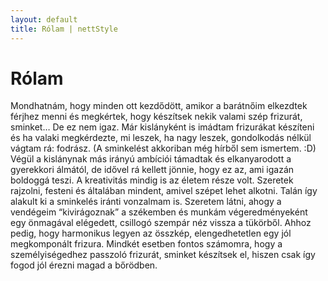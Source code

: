 ```yaml
---
layout: default
title: Rólam | nettStyle
---
```

# Rólam
Mondhatnám,  hogy minden ott kezdődött, amikor a barátnőim elkezdtek férjhez menni és megkértek, hogy készítsek nekik valami szép frizurát, sminket…
De ez nem igaz. Már kislányként is imádtam frizurákat készíteni és ha valaki megkérdezte, mi leszek, ha nagy leszek, gondolkodás nélkül vágtam rá: fodrász. (A sminkelést akkoriban még hírből sem ismertem. :D)
Végül a kislánynak más irányú ambíciói támadtak és elkanyarodott a gyerekkori álmától, de idővel rá kellett jönnie, hogy ez az, ami igazán boldoggá teszi.
A kreativitás mindig is az életem része volt. Szeretek rajzolni, festeni és általában mindent, amivel szépet lehet alkotni. Talán így alakult ki a sminkelés iránti vonzalmam is.
Szeretem látni, ahogy a vendégeim “kivirágoznak” a székemben és munkám végeredményeként egy önmagával elégedett, csillogó szempár néz vissza a tükörből.
Ahhoz pedig, hogy harmonikus legyen az összkép, elengedhetetlen egy jól megkomponált frizura.
Mindkét esetben fontos számomra, hogy a személyiségedhez passzoló frizurát, sminket készítsek el, hiszen csak így fogod jól érezni magad a bőrödben.
